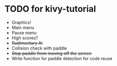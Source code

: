 # TODO for kivy-tutorial
* Graphics!
* Main menu
* Pause menu
* High scores?
* ~~Rudimentary AI~~
* Collision check with paddle
* ~~Stop paddle from moving off the screen~~
* Write function for paddle detection for code reuse
